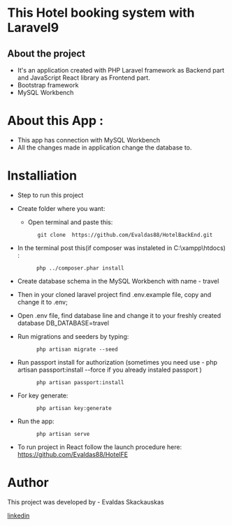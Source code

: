 # This  Hotel booking system  with Laravel9

## About the project

* It's an application created with PHP Laravel framework as Backend part and JavaScript React library as Frontend part.
* Bootstrap framework
* MySQL Workbench 

# About this App :    

* This app has connection with MySQL Workbench
* All the changes made in application change the database to.
  

# Installiation

* Step to run this project
  
* Create folder where you want:

    * Open terminal and paste this:

             git clone  https://github.com/Evaldas88/HotelBackEnd.git

* In the terminal post this(if composer was instaleted in C:\xampp\htdocs) : 

            php ../composer.phar install  

* Create database schema in the MySQL Workbench  with name - travel  
* Then in your cloned laravel project find .env.example file, copy and change it to .env;
* Open .env file, find database line and change it to your freshly created database DB_DATABASE=travel

* Run migrations and seeders by typing:

            php artisan migrate --seed

* Run passport install for authorization (sometimes you need use - php artisan passport:install --force  if you already instaled passport )

            php artisan passport:install

* For key generate:

            php artisan key:generate

 
* Run the app:

            php artisan serve

* To run project in React follow the launch procedure here: https://github.com/Evaldas88/HotelFE




# Author

This project was developed by  - Evaldas Skackauskas 

<a href="https://www.linkedin.com/in/evaldas-skackauskas">linkedin</a>
